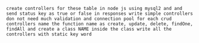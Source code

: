 `create controllers for these table in node js using mysql2 and and send status key as true or false in responses write simple controllers don not need much validation and connection pool for each crud controllers name the function name as create, update, delete, findOne, findAll and create a class NAME inside the class write all the controllers with static key word`
